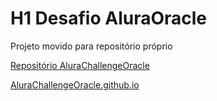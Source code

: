 # H1 Desafio AluraOracle

Projeto movido para repositório próprio

[Repositório AluraChallengeOracle](https://github.com/joefenixjf/AluraChallengeOracle.github.io)

[AluraChallengeOracle.github.io](https://joefenixjf.github.io/AluraChallengeOracle.github.io/)
